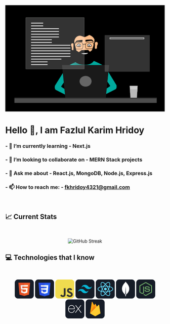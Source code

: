 <img src="./images/banner.gif"/>

# Hello 👋, I am Fazlul Karim Hridoy
### - 🌱 I’m currently learning - **Next.js**
### - 👯 I’m looking to collaborate on - **MERN Stack projects**
### - 💬 Ask me about - **React.js, MongoDB, Node.js, Express.js**
### - 📫 How to reach me: - fkhridoy4321@gmail.com

<br />

## :chart_with_upwards_trend: Current Stats

<br />
<p align="center">
  <img src="https://streak-stats.demolab.com?user=fazlulkarimhridoy&theme=vision-friendly-dark" alt="GitHub Streak" />
</p>


## :computer: Technologies that I know

<br>
<p align="center">
<img src="./images/Icons/HTML.png"/>
<img src="./images/Icons/css.png"/>
<img src="./images/Icons/JavaScript.png"/>
<img src="./images/Icons/tailwind.png"/>
<img src="./images/Icons/react.png"/>
<img src="/images/Icons/mongo.png"/>
<img src="/images/Icons/node.png"/>
<img src="/images/Icons/express.png"/>
<img src="/images/Icons/firebase.png"/>
</p>